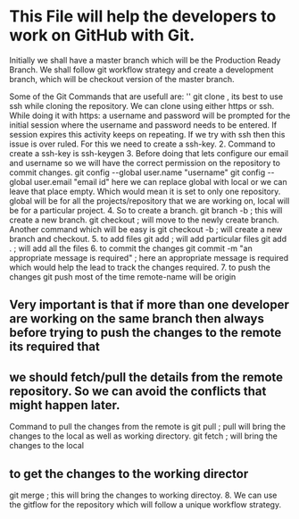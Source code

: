 # This File will help the developers to work on GitHub with Git.

Initially we shall have a master branch which will be the Production Ready Branch.
We shall follow git workflow strategy and create a development branch, which will be checkout version of the master branch.

Some of the Git Commands that are usefull are:
'' git clone <github-url> , its best to use ssh while cloning the repository.
   We can clone using either https or ssh. While doing it with https: a username and password will be prompted for the initial session where 
   the username and password needs to be entered. If session expires this activity keeps on repeating.
   If we try with ssh then this issue is over ruled.
   For this we need to create a ssh-key.
2. Command to create a ssh-key is
   ssh-keygen
3. Before doing that lets configure our email and username so we will have the correct permission on the repository to commit changes.
   git config --global user.name "username"
   git config --global user.email "email id"
   here we can replace global with local or we can leave that place empty. Which would mean it is set to only one repository.
   global will be for all the projects/repository that we are working on, local will be for a particular project.
4. So to create a branch.
   git branch -b <branch-name>; this will create a new branch.
   git checkout <branch-name>; will move to the newly create branch.
   Another command which will be easy is
   git checkout -b <branch-name>; will create a new branch and checkout.
5. to add files
   git add <file-name>; will add particular files
   git add . ; will add all the files
6. to commit the changes
   git commit -m "an appropriate message is required" ; here an appropriate message is required which would help the lead to track the changes required.
7. to push the changes
   git push <remote-name> <branch-name>
   most of the time remote-name will be origin
## Very important is that if more than one developer are working on the same branch then always before trying to push the changes to the remote its required that
## we should fetch/pull the details from the remote repository. So we can avoid the conflicts that might happen later.
   Command to pull the changes from the remote is
   git pull <remote-name> <branch-name>; pull will bring the changes to the local as well as working directory.
   git fetch <remote-name> <branch-name> ; will bring the changes to the local
## to get the changes to the working director
   git merge <branch-name> ; this will bring the changes to working directoy.
8. We can use the gitflow for the repository which will follow a unique workflow strategy.

